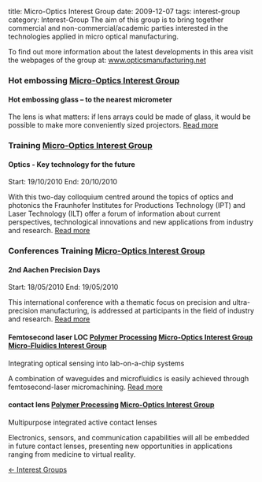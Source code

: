 title: Micro-Optics Interest Group
date: 2009-12-07 
tags: interest-group
category: Interest-Group
The aim of this group is to bring together commercial and non-commercial/academic parties interested in the technologies applied in micro optical manufacturing.

To find out more information about the latest developments in this area visit the webpages of the group at: <a href="www.opticsmanufacturing.net">www.opticsmanufacturing.net</a>

### Hot embossing <a href="/node/16">Micro-Optics Interest Group</a> 

#### Hot embossing glass – to the nearest micrometer

The lens is what matters: if lens arrays could be made of glass, it would be possible to make more conveniently sized projectors. <a href="/content/Hot-embossing-glass-%E2%80%93-nearest-micrometer">Read more</a>

### Training <a href="/node/16">Micro-Optics Interest Group</a>     
   
#### Optics - Key technology for the future
Start: 19/10/2010  End: 20/10/2010

With this two-day colloquium centred around the topics of optics and photonics the Fraunhofer Institutes for Productions Technology (IPT) and Laser Technology (ILT) offer a forum of information about current perspectives, technological innovations and new applications from industry and research. <a href="/event/Optics-Key-technology-future">Read more</a>

### Conferences Training <a href="/node/16">Micro-Optics Interest Group</a> 

#### 2nd Aachen Precision Days
Start: 18/05/2010  End: 19/05/2010

This international conference with a thematic focus on precision and ultra-precision manufacturing, is addressed at participants in the field of industry and research. <a href="/event/2nd-Aachen-Precision-Days">Read more</a>


#### Femtosecond laser LOC <a href="/node/15">Polymer Processing</a> <a href="/node/16">Micro-Optics Interest Group</a> <a href="/interest-group/Micro-Fluidics-Interest-Group">Micro-Fluidics Interest Group</a>

Integrating optical sensing into lab-on-a-chip systems

A combination of waveguides and microfluidics is easily achieved through femtosecond-laser micromachining. <a href="/content/Integrating-optical-sensing-lab-chip-systems">Read more</a>

#### contact lens <a href="/node/15">Polymer Processing</a> <a href="/node/16">Micro-Optics Interest Group</a>

Multipurpose integrated active contact lenses

Electronics, sensors, and communication capabilities will all be embedded in future contact lenses, presenting new opportunities in applications ranging from medicine to virtual reality.

[&larr; Interest Groups](/interest-groups.html)